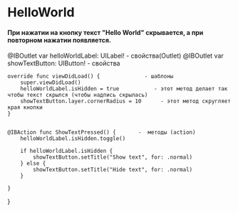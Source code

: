 # HelloWorld
#### При нажатии на кнопку текст "Hello World" скрывается, а при повторном нажатии появляется.


@IBOutlet var helloWorldLabel: UILabel!       -   свойства(Outlet)
    @IBOutlet var showTextButton: UIButton!   - свойства
    
    override func viewDidLoad() {              - шаблоны
        super.viewDidLoad()                      
        helloWorldLabel.isHidden = true           - этот метод делает так чтобы текст скрылся (чтобы надпись скрылась)  
        showTextButton.layer.cornerRadius = 10      - этот метод скругляет края кнопки
    }


    @IBAction func ShowTextPressed() {       -  методы (action)
        helloWorldLabel.isHidden.toggle()
        
        if helloWorldLabel.isHidden {
            showTextButton.setTitle("Show text", for: .normal)
        } else {
            showTextButton.setTitle("Hide text", for: .normal)
        }
            
    }
}
 

